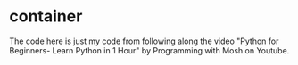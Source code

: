 # container
The code here is just my code from following along the video "Python for Beginners- Learn Python in 1 Hour" by Programming with Mosh on Youtube. 
